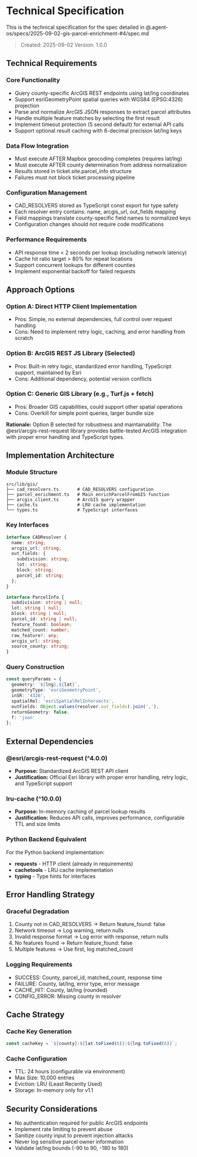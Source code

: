 # Technical Specification

This is the technical specification for the spec detailed in @.agent-os/specs/2025-09-02-gis-parcel-enrichment-#4/spec.md

> Created: 2025-09-02
> Version: 1.0.0

## Technical Requirements

### Core Functionality
- Query county-specific ArcGIS REST endpoints using lat/lng coordinates
- Support esriGeometryPoint spatial queries with WGS84 (EPSG:4326) projection
- Parse and normalize ArcGIS JSON responses to extract parcel attributes
- Handle multiple feature matches by selecting the first result
- Implement timeout protection (5 second default) for external API calls
- Support optional result caching with 6-decimal precision lat/lng keys

### Data Flow Integration
- Must execute AFTER Mapbox geocoding completes (requires lat/lng)
- Must execute AFTER county determination from address normalization
- Results stored in ticket.site.parcel_info structure
- Failures must not block ticket processing pipeline

### Configuration Management
- CAD_RESOLVERS stored as TypeScript const export for type safety
- Each resolver entry contains: name, arcgis_url, out_fields mapping
- Field mappings translate county-specific field names to normalized keys
- Configuration changes should not require code modifications

### Performance Requirements
- API response time < 2 seconds per lookup (excluding network latency)
- Cache hit ratio target > 80% for repeat locations
- Support concurrent lookups for different counties
- Implement exponential backoff for failed requests

## Approach Options

### Option A: Direct HTTP Client Implementation
- Pros: Simple, no external dependencies, full control over request handling
- Cons: Need to implement retry logic, caching, and error handling from scratch

### Option B: ArcGIS REST JS Library (Selected)
- Pros: Built-in retry logic, standardized error handling, TypeScript support, maintained by Esri
- Cons: Additional dependency, potential version conflicts

### Option C: Generic GIS Library (e.g., Turf.js + fetch)
- Pros: Broader GIS capabilities, could support other spatial operations
- Cons: Overkill for simple point queries, larger bundle size

**Rationale:** Option B selected for robustness and maintainability. The @esri/arcgis-rest-request library provides battle-tested ArcGIS integration with proper error handling and TypeScript types.

## Implementation Architecture

### Module Structure
```
src/lib/gis/
├── cad_resolvers.ts       # CAD_RESOLVERS configuration
├── parcel_enrichment.ts   # Main enrichParcelFromGIS function
├── arcgis_client.ts       # ArcGIS query wrapper
├── cache.ts               # LRU cache implementation
└── types.ts               # TypeScript interfaces
```

### Key Interfaces
```typescript
interface CADResolver {
  name: string;
  arcgis_url: string;
  out_fields: {
    subdivision: string;
    lot: string;
    block: string;
    parcel_id: string;
  };
}

interface ParcelInfo {
  subdivision: string | null;
  lot: string | null;
  block: string | null;
  parcel_id: string | null;
  feature_found: boolean;
  matched_count: number;
  raw_feature?: any;
  arcgis_url: string;
  source_county: string;
}
```

### Query Construction
```typescript
const queryParams = {
  geometry: `${lng},${lat}`,
  geometryType: 'esriGeometryPoint',
  inSR: '4326',
  spatialRel: 'esriSpatialRelIntersects',
  outFields: Object.values(resolver.out_fields).join(','),
  returnGeometry: false,
  f: 'json'
};
```

## External Dependencies

### @esri/arcgis-rest-request (^4.0.0)
- **Purpose:** Standardized ArcGIS REST API client
- **Justification:** Official Esri library with proper error handling, retry logic, and TypeScript support

### lru-cache (^10.0.0)
- **Purpose:** In-memory caching of parcel lookup results
- **Justification:** Reduces API calls, improves performance, configurable TTL and size limits

### Python Backend Equivalent
For the Python backend implementation:
- **requests** - HTTP client (already in requirements)
- **cachetools** - LRU cache implementation
- **typing** - Type hints for interfaces

## Error Handling Strategy

### Graceful Degradation
1. County not in CAD_RESOLVERS → Return feature_found: false
2. Network timeout → Log warning, return nulls
3. Invalid response format → Log error with response, return nulls
4. No features found → Return feature_found: false
5. Multiple features → Use first, log matched_count

### Logging Requirements
- SUCCESS: County, parcel_id, matched_count, response time
- FAILURE: County, lat/lng, error type, error message
- CACHE_HIT: County, lat/lng (rounded)
- CONFIG_ERROR: Missing county in resolver

## Cache Strategy

### Cache Key Generation
```typescript
const cacheKey = `${county}:${lat.toFixed(6)}:${lng.toFixed(6)}`;
```

### Cache Configuration
- TTL: 24 hours (configurable via environment)
- Max Size: 10,000 entries
- Eviction: LRU (Least Recently Used)
- Storage: In-memory only for v1.1

## Security Considerations

- No authentication required for public ArcGIS endpoints
- Implement rate limiting to prevent abuse
- Sanitize county input to prevent injection attacks
- Never log sensitive parcel owner information
- Validate lat/lng bounds (-90 to 90, -180 to 180)
